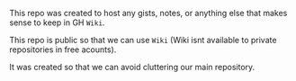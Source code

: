 This repo was created to host any gists, notes, or anything else that makes sense to keep in GH `Wiki`. 

This repo is public so that we can use `Wiki` (Wiki isnt available to private repositories in free acounts).

It was created so that we can avoid cluttering our main repository.
